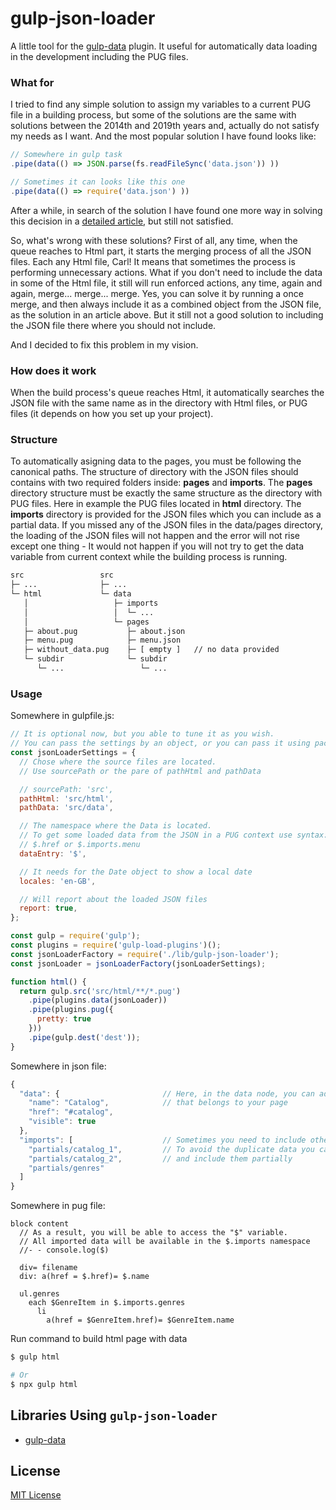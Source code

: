 # gulp-json-loader
A little tool for the [gulp-data](https://www.npmjs.com/package/gulp-data) plugin. 
It useful for automatically data loading in the development including the PUG files.

### What for
I tried to find any simple solution to assign my variables to a current PUG file in a building 
process, but some of the solutions are the same with solutions between the 2014th and 2019th 
years and, actually do not satisfy my needs as I want. And the most popular solution I have 
found looks like:

```javascript
// Somewhere in gulp task
.pipe(data(() => JSON.parse(fs.readFileSync('data.json')) ))

// Sometimes it can looks like this one
.pipe(data(() => require('data.json') ))
```

After a while, in search of the solution I have found one more way in solving this decision 
in a [detailed article](https://tusharghate.com/rendering-pug-templates-with-multiple-data-files),
but still not satisfied.

So, what's wrong with these solutions?
First of all, any time, when the queue reaches to Html part, it starts the merging process of all 
the JSON files. Each any Html file, Carl! It means that sometimes the process is performing 
unnecessary actions. What if you don't need to include the data in some of the Html file, it still 
will run enforced actions, any time, again and again, merge... merge... merge. Yes, you can solve 
it by running a once merge, and then always include it as a combined object from the JSON file, as 
the solution in an article above. But it still not a good solution to including the JSON file there 
where you should not include.

And I decided to fix this problem in my vision.

### How does it work
When the build process's queue reaches Html, it automatically searches the JSON file with the same 
name as in the directory with Html files, or PUG files (it depends on how you set up your project).

### Structure
To automatically asigning data to the pages, you must be following the canonical paths. The 
structure of directory with the JSON files should contains with two required folders inside: 
**pages** and **imports**. The **pages** directory structure must be exactly the same structure as 
the directory with PUG files. Here in example the PUG files located in **html** directory. The 
**imports** directory is provided for the JSON files which you can include as a partial data.
If you missed any of the JSON files in the data/pages directory, the loading of the JSON files will 
not happen and the error will not rise except one thing - It would not happen if you will not try 
to get the data variable from current context while the building process is running.

```bash
src                 src
├─ ...              ├─ ...
└─ html             └─ data
   │                   ├─ imports
   │                   │  └─ ...
   │                   └─ pages
   ├─ about.pug           ├─ about.json
   ├─ menu.pug            ├─ menu.json
   ├─ without_data.pug    ├─ [ empty ]   // no data provided
   └─ subdir              └─ subdir
      └─ ...                 └─ ...
```

### Usage

Somewhere in gulpfile.js:
```javascript
// It is optional now, but you able to tune it as you wish.
// You can pass the settings by an object, or you can pass it using package.json
const jsonLoaderSettings = {
  // Chose where the source files are located.
  // Use sourcePath or the pare of pathHtml and pathData

  // sourcePath: 'src',
  pathHtml: 'src/html',
  pathData: 'src/data',

  // The namespace where the Data is located.
  // To get some loaded data from the JSON in a PUG context use syntax:
  // $.href or $.imports.menu
  dataEntry: '$',

  // It needs for the Date object to show a local date
  locales: 'en-GB',

  // Will report about the loaded JSON files
  report: true,
};

const gulp = require('gulp');
const plugins = require('gulp-load-plugins')();
const jsonLoaderFactory = require('./lib/gulp-json-loader');
const jsonLoader = jsonLoaderFactory(jsonLoaderSettings);

function html() {
  return gulp.src('src/html/**/*.pug')
    .pipe(plugins.data(jsonLoader))
    .pipe(plugins.pug({
      pretty: true
    }))
    .pipe(gulp.dest('dest'));
}
```

Somewhere in json file:
```javascript
{
  "data": {                       // Here, in the data node, you can add any data
    "name": "Catalog",            // that belongs to your page
    "href": "#catalog",
    "visible": true
  },
  "imports": [                    // Sometimes you need to include other parts of the data.
    "partials/catalog_1",         // To avoid the duplicate data you can split the files
    "partials/catalog_2",         // and include them partially
    "partials/genres"
  ]
}
```

Somewhere in pug file:
```pug
block content
  // As a result, you will be able to access the "$" variable.
  // All imported data will be available in the $.imports namespace
  //- - console.log($)

  div= filename
  div: a(href = $.href)= $.name

  ul.genres
    each $GenreItem in $.imports.genres
      li
        a(href = $GenreItem.href)= $GenreItem.name
```

Run command to build html page with data
```bash
$ gulp html

# Or
$ npx gulp html
```

## Libraries Using `gulp-json-loader`

- [gulp-data](https://www.npmjs.com/package/gulp-data)

## License

[MIT License](http://en.wikipedia.org/wiki/MIT_License)
